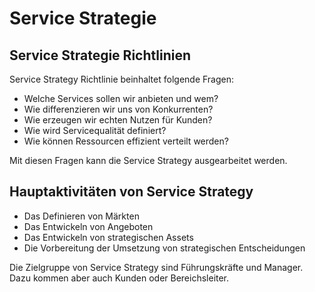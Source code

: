 # Service Strategie

## Service Strategie Richtlinien

Service Strategy Richtlinie beinhaltet folgende Fragen:

- Welche Services sollen wir anbieten und wem?
- Wie differenzieren wir uns von Konkurrenten?
- Wie erzeugen wir echten Nutzen für Kunden?
- Wie wird Servicequalität definiert?
- Wie können Ressourcen effizient verteilt werden?

Mit diesen Fragen kann die Service Strategy ausgearbeitet werden.

## Hauptaktivitäten von Service Strategy

- Das Definieren von Märkten 
- Das Entwickeln von Angeboten
- Das Entwickeln von strategischen Assets
- Die Vorbereitung der Umsetzung von strategischen Entscheidungen

Die Zielgruppe von Service Strategy sind Führungskräfte und Manager. Dazu kommen aber auch Kunden oder Bereichsleiter.
